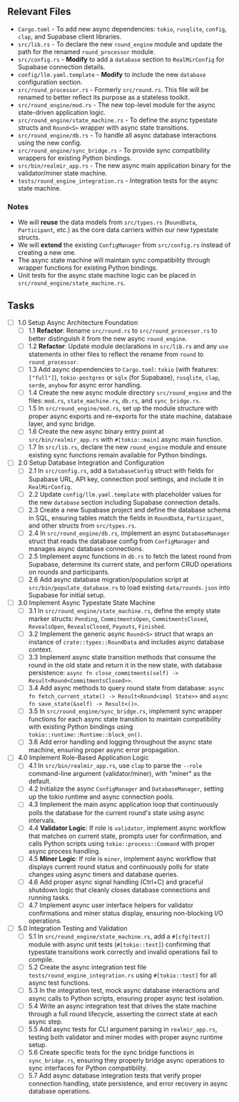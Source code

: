 ## Relevant Files

- `Cargo.toml` - To add new async dependencies: `tokio`, `rusqlite`, `config`, `clap`, and Supabase client libraries.
- `src/lib.rs` - To declare the new `round_engine` module and update the path for the renamed `round_processor` module.
- `src/config.rs` - **Modify** to add a `database` section to `RealMirConfig` for Supabase connection details.
- `config/llm.yaml.template` - **Modify** to include the new `database` configuration section.
- `src/round_processor.rs` - Formerly `src/round.rs`. This file will be renamed to better reflect its purpose as a stateless toolkit.
- `src/round_engine/mod.rs` - The new top-level module for the async state-driven application logic.
- `src/round_engine/state_machine.rs` - To define the async typestate structs and `Round<S>` wrapper with async state transitions.
- `src/round_engine/db.rs` - To handle all async database interactions using the new config.
- `src/round_engine/sync_bridge.rs` - To provide sync compatibility wrappers for existing Python bindings.
- `src/bin/realmir_app.rs` - The new async main application binary for the validator/miner state machine.
- `tests/round_engine_integration.rs` - Integration tests for the async state machine.

### Notes

- We will **reuse** the data models from `src/types.rs` (`RoundData`, `Participant`, etc.) as the core data carriers within our new typestate structs.
- We will **extend** the existing `ConfigManager` from `src/config.rs` instead of creating a new one.
- The async state machine will maintain sync compatibility through wrapper functions for existing Python bindings.
- Unit tests for the async state machine logic can be placed in `src/round_engine/state_machine.rs`.

## Tasks

- [ ] 1.0 Setup Async Architecture Foundation
  - [ ] 1.1 **Refactor**: Rename `src/round.rs` to `src/round_processor.rs` to better distinguish it from the new async `round_engine`.
  - [ ] 1.2 **Refactor**: Update module declarations in `src/lib.rs` and any `use` statements in other files to reflect the rename from `round` to `round_processor`.
  - [ ] 1.3 Add async dependencies to `Cargo.toml`: `tokio` (with features: `["full"]`), `tokio-postgres` or `sqlx` (for Supabase), `rusqlite`, `clap`, `serde`, `anyhow` for async error handling.
  - [ ] 1.4 Create the new async module directory `src/round_engine` and the files: `mod.rs`, `state_machine.rs`, `db.rs`, and `sync_bridge.rs`.
  - [ ] 1.5 In `src/round_engine/mod.rs`, set up the module structure with proper async exports and re-exports for the state machine, database layer, and sync bridge.
  - [ ] 1.6 Create the new async binary entry point at `src/bin/realmir_app.rs` with `#[tokio::main]` async main function.
  - [ ] 1.7 In `src/lib.rs`, declare the new `round_engine` module and ensure existing sync functions remain available for Python bindings.

- [ ] 2.0 Setup Database Integration and Configuration
  - [ ] 2.1 In `src/config.rs`, add a `DatabaseConfig` struct with fields for Supabase URL, API key, connection pool settings, and include it in `RealMirConfig`.
  - [ ] 2.2 Update `config/llm.yaml.template` with placeholder values for the new `database` section including Supabase connection details.
  - [ ] 2.3 Create a new Supabase project and define the database schema in SQL, ensuring tables match the fields in `RoundData`, `Participant`, and other structs from `src/types.rs`.
  - [ ] 2.4 In `src/round_engine/db.rs`, implement an async `DatabaseManager` struct that reads the database config from `ConfigManager` and manages async database connections.
  - [ ] 2.5 Implement async functions in `db.rs` to fetch the latest round from Supabase, determine its current state, and perform CRUD operations on rounds and participants.
  - [ ] 2.6 Add async database migration/population script at `src/bin/populate_database.rs` to load existing `data/rounds.json` into Supabase for initial setup.

- [ ] 3.0 Implement Async Typestate State Machine
  - [ ] 3.1 In `src/round_engine/state_machine.rs`, define the empty state marker structs: `Pending`, `CommitmentsOpen`, `CommitmentsClosed`, `RevealsOpen`, `RevealsClosed`, `Payouts`, `Finished`.
  - [ ] 3.2 Implement the generic async `Round<S>` struct that wraps an instance of `crate::types::RoundData` and includes async database context.
  - [ ] 3.3 Implement async state transition methods that consume the round in the old state and return it in the new state, with database persistence: `async fn close_commitments(self) -> Result<Round<CommitmentsClosed>>`.
  - [ ] 3.4 Add async methods to query round state from database: `async fn fetch_current_state() -> Result<Round<impl State>>` and `async fn save_state(&self) -> Result<()>`.
  - [ ] 3.5 In `src/round_engine/sync_bridge.rs`, implement sync wrapper functions for each async state transition to maintain compatibility with existing Python bindings using `tokio::runtime::Runtime::block_on()`.
  - [ ] 3.6 Add error handling and logging throughout the async state machine, ensuring proper async error propagation.

- [ ] 4.0 Implement Role-Based Application Logic
  - [ ] 4.1 In `src/bin/realmir_app.rs`, use `clap` to parse the `--role` command-line argument (validator/miner), with "miner" as the default.
  - [ ] 4.2 Initialize the async `ConfigManager` and `DatabaseManager`, setting up the tokio runtime and async connection pools.
  - [ ] 4.3 Implement the main async application loop that continuously polls the database for the current round's state using async intervals.
  - [ ] 4.4 **Validator Logic**: If role is `validator`, implement async workflow that matches on current state, prompts user for confirmation, and calls Python scripts using `tokio::process::Command` with proper async process handling.
  - [ ] 4.5 **Miner Logic**: If role is `miner`, implement async workflow that displays current round status and continuously polls for state changes using async timers and database queries.
  - [ ] 4.6 Add proper async signal handling (Ctrl+C) and graceful shutdown logic that cleanly closes database connections and running tasks.
  - [ ] 4.7 Implement async user interface helpers for validator confirmations and miner status display, ensuring non-blocking I/O operations.

- [ ] 5.0 Integration Testing and Validation
  - [ ] 5.1 In `src/round_engine/state_machine.rs`, add a `#[cfg(test)]` module with async unit tests (`#[tokio::test]`) confirming that typestate transitions work correctly and invalid operations fail to compile.
  - [ ] 5.2 Create the async integration test file `tests/round_engine_integration.rs` using `#[tokio::test]` for all async test functions.
  - [ ] 5.3 In the integration test, mock async database interactions and async calls to Python scripts, ensuring proper async test isolation.
  - [ ] 5.4 Write an async integration test that drives the state machine through a full round lifecycle, asserting the correct state at each async step.
  - [ ] 5.5 Add async tests for CLI argument parsing in `realmir_app.rs`, testing both validator and miner modes with proper async runtime setup.
  - [ ] 5.6 Create specific tests for the sync bridge functions in `sync_bridge.rs`, ensuring they properly bridge async operations to sync interfaces for Python compatibility.
  - [ ] 5.7 Add async database integration tests that verify proper connection handling, state persistence, and error recovery in async database operations. 